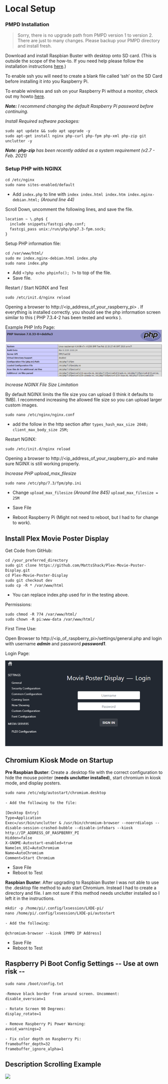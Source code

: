 # Local Setup

### **PMPD Installation**
<p>
<blockquote>
Sorry, there is no upgrade path from PMPD version 1 to version 2. There
 are just to many changes. Please backup your PMPD directory and
install fresh.
</blockquote><p>

Download and install Raspbian Buster with desktop onto SD card.
(This is outside the scope of the how-to. If you need help please follow the installation instructions [here](https://www.raspberrypi.org/documentation/installation/installing-images/).)

To enable ssh you will need to create a blank file called ‘ssh’ on the SD Card before installing it into you Raspberry Pi.

To enable wireless and ssh on your Raspberry Pi without a monitor, check out my howto [here](https://www.mattsshack.com/headless-raspbian-setup/).

_**Note:** I recommend changing the default Raspberry Pi password before continuing._

_Install Required software packages:_

    sudo apt update && sudo apt upgrade -y
    sudo apt-get install nginx php-curl php-fpm php-xml php-zip git unclutter -y

_**Note:** **php-zip** has been recently added as a system requirement (v2.7 - Feb. 2021)_

### **Setup PHP with NGINX**

    cd /etc/nginx
    sudo nano sites-enabled/default
<p>

- Add `index.php` to line with `index index.html index.htm index.nginx-debian.html;`
    _(Around line 44)_

Scroll Down, uncomment the following lines, and save the file.

    location ~ \.php$ {
      include snippets/fastcgi-php.conf;
      fastcgi_pass unix:/run/php/php7.3-fpm.sock;
    }

Setup PHP information file:

    cd /var/www/html/
    sudo mv index.nginx-debian.html index.php
    sudo nano index.php
- Add `<?php echo phpinfo(); ?>` to top of the file.
- Save file.

Restart / Start NGINX and Test

    sudo /etc/init.d/nginx reload

Opening a browser to http://<ip_address_of_your_raspberry_pi> . If everything is installed correctly. you should see the php information screen similar to this ( PHP 7.3.4-2 has been tested and works ).


Example PHP Info Page:
![](phpinfo-example.png)

_Increase NGINX File Size Limitation_

By default NGINX limits the file size you can upload (I think it defaults to 1MB). I recommend increasing the allowed file size so you can upload larger custom images.

    sudo nano /etc/nginx/nginx.conf

- add the follow in the http section after `types_hash_max_size 2048;`\
`client_max_body_size 25M;`

Restart NGINX:

    sudo /etc/init.d/nginx reload

Opening a browser to http://<ip_address_of_your_raspberry_pi> and make sure NGINX is still working properly.

_Increase PHP upload_max_filesize_

    sudo nano /etc/php/7.3/fpm/php.ini

- Change `upload_max_filesize` _(Around line 845)_
`upload_max_filesize = 25M`

- Save File
- Reboot Raspberry Pi (Might not need to reboot, but I had to for change to work).

## Install Plex Movie Poster Display

Get Code from GitHub:

    cd /your_preferred_directory
    sudo git clone https://github.com/MattsShack/Plex-Movie-Poster-Display.git
    cd Plex-Movie-Poster-Display
    sudo git checkout dev
    sudo cp -R * /var/www/html

- You can replace index.php used for in the testing above.

Permissions:

    sudo chmod -R 774 /var/www/html/
    sudo chown -R pi:www-data /var/www/html/

First Time Use:

Open Browser to http://<ip_of_raspberry_pi>/settings/general.php and login with username **_admin_** and password **_password1_**.

Login Page:

![](login-example.png)


## Chromium Kiosk Mode on Startup

**Pre Raspbian Buster**: Create a .desktop file with the correct configuration to hide the mouse pointer (**needs unclutter installed**), start chromium in kiosk mode, and display posters.

    sudo nano /etc/xdg/autostart/chromium.desktop

    - Add the following to the file:

    [Desktop Entry]
    Type=Application
    Exec=/usr/bin/unclutter & /usr/bin/chromium-browser --noerrdialogs --disable-session-crashed-bubble --disable-infobars --kiosk http://IP_ADDRESS_OF_RASPBERRY_PI
    Hidden=false
    X-GNOME-Autostart-enabled=true
    Name[en_US]=AutoChromium
    Name=AutoChromium
    Comment=Start Chromium

- Save File
- Reboot to Test

**Raspbian Buster**: After upgrading to Raspbian Buster I was not able to use the .desktop file method to auto start Chromium. Instead I had to create a directory and file. I am not sure if this method needs unclutter installed so I left it in the instructions.

    mkdir -p /home/pi/.config/lxsession/LXDE-pi/
    nano /home/pi/.config/lxsession/LXDE-pi/autostart

    - Add the following:

    @chromium-browser --kiosk [PMPD IP Address]

- Save File
- Reboot to Test

 ## Raspberry Pi Boot Config Settings -- Use at own risk --

    sudo nano /boot/config.txt

    -Remove black border from around screen. Uncomment:
    disable_overscan=1

    - Rotate Screen 90 Degrees:
    display_rotate=1

    - Remove Raspberry Pi Power Warning:
    avoid_warnings=2

    - Fix color depth on Raspberry Pi:
    framebuffer_depth=32
    framebuffer_ignore_alpha=1

## Description Scrolling Example

[![](https://img.youtube.com/vi/7BrXlbvWOo4/0.jpg)](https://www.youtube.com/watch?v=7BrXlbvWOo4)